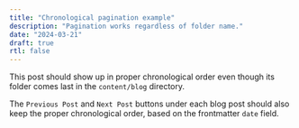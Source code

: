```yaml
---
title: "Chronological pagination example"
description: "Pagination works regardless of folder name."
date: "2024-03-21"
draft: true
rtl: false
---
```


This post should show up in proper chronological order even though its folder comes last in the `content/blog` directory.

The `Previous Post` and `Next Post` buttons under each blog post should also keep the proper chronological order, based on the frontmatter `date` field.
